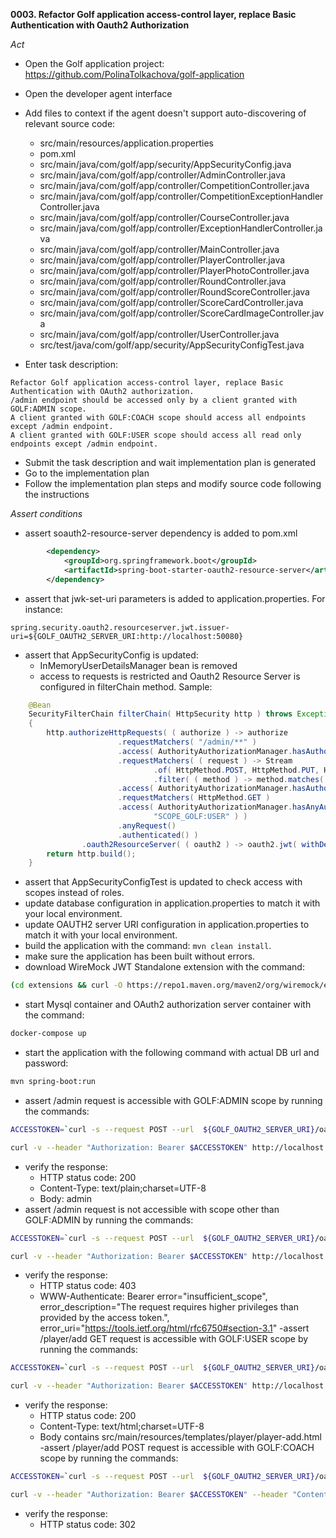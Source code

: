 **0003. Refactor Golf application access-control layer, replace Basic Authentication with Oauth2 Authorization**

*Act*

- Open the Golf application project:
https://github.com/PolinaTolkachova/golf-application

- Open the developer agent interface
- Add files to context if the agent doesn't support auto-discovering of relevant source code:
    - src/main/resources/application.properties
    - pom.xml
    - src/main/java/com/golf/app/security/AppSecurityConfig.java
    - src/main/java/com/golf/app/controller/AdminController.java
    - src/main/java/com/golf/app/controller/CompetitionController.java
    - src/main/java/com/golf/app/controller/CompetitionExceptionHandlerController.java
    - src/main/java/com/golf/app/controller/CourseController.java
    - src/main/java/com/golf/app/controller/ExceptionHandlerController.java
    - src/main/java/com/golf/app/controller/MainController.java
    - src/main/java/com/golf/app/controller/PlayerController.java
    - src/main/java/com/golf/app/controller/PlayerPhotoController.java
    - src/main/java/com/golf/app/controller/RoundController.java
    - src/main/java/com/golf/app/controller/RoundScoreController.java
    - src/main/java/com/golf/app/controller/ScoreCardController.java
    - src/main/java/com/golf/app/controller/ScoreCardImageController.java
    - src/main/java/com/golf/app/controller/UserController.java
    - src/test/java/com/golf/app/security/AppSecurityConfigTest.java
- Enter task description:

```
Refactor Golf application access-control layer, replace Basic Authentication with OAuth2 authorization.
/admin endpoint should be accessed only by a client granted with GOLF:ADMIN scope.
A client granted with GOLF:COACH scope should access all endpoints except /admin endpoint.
A client granted with GOLF:USER scope should access all read only endpoints except /admin endpoint.
```

- Submit the task description and wait implementation plan is generated
- Go to the implementation plan
- Follow the implementation plan steps and modify source code following the instructions

*Assert conditions*

- assert soauth2-resource-server dependency is added to pom.xml

```xml
        <dependency>
            <groupId>org.springframework.boot</groupId>
            <artifactId>spring-boot-starter-oauth2-resource-server</artifactId>
        </dependency>
```

- assert that jwk-set-uri parameters is added to application.properties. For instance:

```properties
spring.security.oauth2.resourceserver.jwt.issuer-uri=${GOLF_OAUTH2_SERVER_URI:http://localhost:50080}
```

- assert that AppSecurityConfig is updated:
    - InMemoryUserDetailsManager bean is removed
    - access to requests is restricted and Oauth2 Resource Server is configured in filterChain method. Sample:

```java
    @Bean
    SecurityFilterChain filterChain( HttpSecurity http ) throws Exception
    {
        http.authorizeHttpRequests( ( authorize ) -> authorize
                        .requestMatchers( "/admin/**" )
                        .access( AuthorityAuthorizationManager.hasAuthority( "SCOPE_GOLF:ADMIN" ) )
                        .requestMatchers( ( request ) -> Stream
                                .of( HttpMethod.POST, HttpMethod.PUT, HttpMethod.PATCH, HttpMethod.DELETE )
                                .filter( ( method ) -> method.matches( request.getMethod() ) ).findFirst().isPresent() )
                        .access( AuthorityAuthorizationManager.hasAuthority( "SCOPE_GOLF:COACH" ) )
                        .requestMatchers( HttpMethod.GET )
                        .access( AuthorityAuthorizationManager.hasAnyAuthority( "SCOPE_GOLF:COACH",
                                "SCOPE_GOLF:USER" ) )
                        .anyRequest()
                        .authenticated() )
                .oauth2ResourceServer( ( oauth2 ) -> oauth2.jwt( withDefaults() ) );
        return http.build();
    }
```

- assert that AppSecurityConfigTest is updated to check access with scopes instead of roles.
- update database configuration in application.properties to match it with your local environment.
- update OAUTH2 server URI configuration in application.properties to match it with your local environment.
- build the application with the command: `mvn clean install`.
- make sure the application has been built without errors.
- download WireMock JWT Standalone extension with the command:

```bash
(cd extensions && curl -O https://repo1.maven.org/maven2/org/wiremock/extensions/wiremock-jwt-extension-standalone/0.1.0/wiremock-jwt-extension-standalone-0.1.0.jar)
```

- start Mysql container and OAuth2 authorization server container with the command:

```bash
docker-compose up
```

- start the application with the following command with actual DB url and password:

```bash
mvn spring-boot:run
```
- assert /admin request is accessible with GOLF:ADMIN scope by running the commands:

```bash
ACCESSTOKEN=`curl -s --request POST --url  ${GOLF_OAUTH2_SERVER_URI}/oauth2/token -u u1:p1 --header 'accept: application/json' --header 'content-type: application/x-www-form-urlencoded' --data "grant_type=client_credentials&scope=GOLF:ADMIN" | jq -r .access_token`

curl -v --header "Authorization: Bearer $ACCESSTOKEN" http://localhost:8082/admin
```

- verify the response:
    - HTTP status code: 200
    - Content-Type: text/plain;charset=UTF-8
    - Body: admin
- assert /admin request is not accessible with scope other than GOLF:ADMIN by running the commands:

```bash
ACCESSTOKEN=`curl -s --request POST --url  ${GOLF_OAUTH2_SERVER_URI}/oauth2/token -u u1:p1 --header 'accept: application/json' --header 'content-type: application/x-www-form-urlencoded' --data "grant_type=client_credentials&scope=GOLF:WHATEVER" | jq -r .access_token`

curl -v --header "Authorization: Bearer $ACCESSTOKEN" http://localhost:8082/admin
```

- verify the response:
    - HTTP status code: 403
    - WWW-Authenticate: Bearer error="insufficient_scope", error_description="The request requires higher privileges than provided by the access token.", error_uri="https://tools.ietf.org/html/rfc6750#section-3.1"
-assert /player/add GET request is accessible with GOLF:USER scope by running the commands:

```bash
ACCESSTOKEN=`curl -s --request POST --url  ${GOLF_OAUTH2_SERVER_URI}/oauth2/token -u u1:p1 --header 'accept: application/json' --header 'content-type: application/x-www-form-urlencoded' --data "grant_type=client_credentials&scope=GOLF:USER" | jq -r .access_token`

curl -v --header "Authorization: Bearer $ACCESSTOKEN" http://localhost:8082/player/add
```

- verify the response:
    - HTTP status code: 200
    - Content-Type: text/html;charset=UTF-8
    - Body contains src/main/resources/templates/player/player-add.html
-assert /player/add POST request is accessible with GOLF:COACH scope by running the commands:

```bash
ACCESSTOKEN=`curl -s --request POST --url  ${GOLF_OAUTH2_SERVER_URI}/oauth2/token -u u1:p1 --header 'accept: application/json' --header 'content-type: application/x-www-form-urlencoded' --data "grant_type=client_credentials&scope=GOLF:COACH" | jq -r .access_token`

curl -v --header "Authorization: Bearer $ACCESSTOKEN" --header "Content-Type: application/x-www-form-urlencoded" --request POST --data 'name=Naomi&surname=OsaAF' http://localhost:8082/player/add
```

- verify the response:
    - HTTP status code: 302
